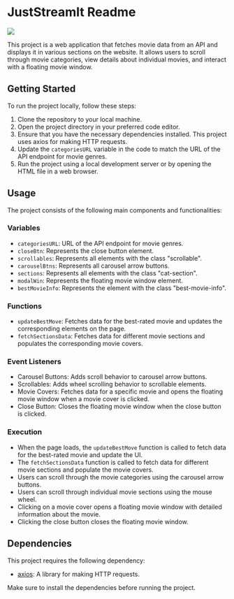 # JustStreamIt Readme

<img src='./client/assets/logo /'>

This project is a web application that fetches movie data from an API and displays it in various sections on the website. It allows users to scroll through movie categories, view details about individual movies, and interact with a floating movie window.

## Getting Started

To run the project locally, follow these steps:

1. Clone the repository to your local machine.
2. Open the project directory in your preferred code editor.
3. Ensure that you have the necessary dependencies installed. This project uses axios for making HTTP requests.
4. Update the `categoriesURL` variable in the code to match the URL of the API endpoint for movie genres.
5. Run the project using a local development server or by opening the HTML file in a web browser.

## Usage

The project consists of the following main components and functionalities:

### Variables

- `categoriesURL`: URL of the API endpoint for movie genres.
- `closeBtn`: Represents the close button element.
- `scrollables`: Represents all elements with the class "scrollable".
- `carouselBtns`: Represents all carousel arrow buttons.
- `sections`: Represents all elements with the class "cat-section".
- `modalWin`: Represents the floating movie window element.
- `bestMovieInfo`: Represents the element with the class "best-movie-info".

### Functions

- `updateBestMove`: Fetches data for the best-rated movie and updates the corresponding elements on the page.
- `fetchSectionsData`: Fetches data for different movie sections and populates the corresponding movie covers.

### Event Listeners

- Carousel Buttons: Adds scroll behavior to carousel arrow buttons.
- Scrollables: Adds wheel scrolling behavior to scrollable elements.
- Movie Covers: Fetches data for a specific movie and opens the floating movie window when a movie cover is clicked.
- Close Button: Closes the floating movie window when the close button is clicked.

### Execution

- When the page loads, the `updateBestMove` function is called to fetch data for the best-rated movie and update the UI.
- The `fetchSectionsData` function is called to fetch data for different movie sections and populate the movie covers.
- Users can scroll through the movie categories using the carousel arrow buttons.
- Users can scroll through individual movie sections using the mouse wheel.
- Clicking on a movie cover opens a floating movie window with detailed information about the movie.
- Clicking the close button closes the floating movie window.

## Dependencies

This project requires the following dependency:

- [axios](https://github.com/axios/axios): A library for making HTTP requests.

Make sure to install the dependencies before running the project.
